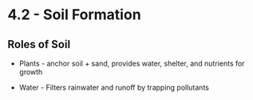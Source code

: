 # 4\.2 - Soil Formation

## **Roles of Soil**

- Plants - anchor soil + sand, provides water, shelter, and nutrients for growth

- Water - Filters rainwater and runoff by trapping pollutants